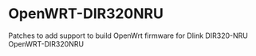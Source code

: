 OpenWRT-DIR320NRU
=================
Patches to add support to build  OpenWrt firmware for Dlink DIR320-NRU
OpenWRT-DIR320NRU
